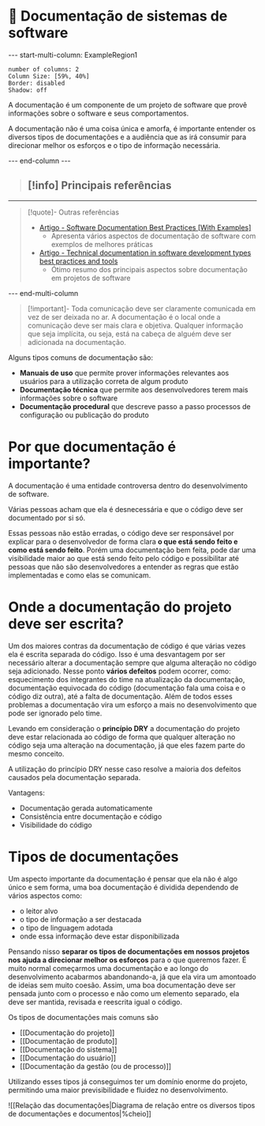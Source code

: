 # 📕 Documentação de sistemas de software

--- start-multi-column: ExampleRegion1  
```column-settings  
number of columns: 2
Column Size: [59%, 40%]
Border: disabled
Shadow: off
```

A documentação é um componente de um projeto de software que provê informações sobre o software e seus comportamentos. 

A documentação não é uma coisa única e amorfa, é importante entender os diversos tipos de documentações e a audiência que as irá consumir para direcionar melhor os esforços e o tipo de informação necessária.

--- end-column ---

> [!info] Principais referências
>- 

---

> [!quote]- Outras referências
> - [Artigo - Software Documentation Best Practices [With Examples]](https://helpjuice.com/blog/software-documentation)
> 	- Apresenta vários aspectos de documentação de software com exemplos de melhores práticas
> - [Artigo - Technical documentation in software development types best practices and tools](https://www.altexsoft.com/blog/technical-documentation-in-software-development-types-best-practices-and-tools/)
> 	- Ótimo resumo dos principais aspectos sobre documentação em projetos de software

--- end-multi-column

> [!important]- Toda comunicação deve ser claramente comunicada em vez de ser deixada no ar.
> A documentação é o local onde a comunicação deve ser mais clara e objetiva. Qualquer informação que seja implícita, ou seja, está na cabeça de alguém deve ser adicionada na documentação.

Alguns tipos comuns de documentação são:

- **Manuais de uso** que permite prover informações relevantes aos usuários para a utilização correta de algum produto
- **Documentação técnica** que permite aos desenvolvedores terem mais informações sobre o software
- **Documentação procedural** que descreve passo a passo processos de configuração ou publicação do produto

# Por que documentação é importante?

A documentação é uma entidade controversa dentro do desenvolvimento de software. 

Várias pessoas acham que ela é desnecessária e que o código deve ser documentado por si só.

Essas pessoas não estão erradas, o código deve ser responsável por explicar para o desenvolvedor de forma clara **o que está sendo feito e como está sendo feito**. Porém uma documentação bem feita, pode dar uma visibilidade maior ao que está sendo feito pelo código e possibilitar até pessoas que não são desenvolvedores a entender as regras que estão implementadas e como elas se comunicam.

# Onde a documentação do projeto deve ser escrita?

Um dos maiores contras da documentação de código é que várias vezes ela é escrita separada do código. Isso é uma desvantagem por ser necessário alterar a documentação sempre que alguma alteração no código seja adicionado. Nesse ponto **vários defeitos** podem ocorrer, como: esquecimento dos integrantes do time na atualização da documentação, documentação equivocada do código (documentação fala uma coisa e o código diz outra), até a falta de documentação. Além de todos esses problemas a documentação vira um esforço a mais no desenvolvimento que pode ser ignorado pelo time.

Levando em consideração o **princípio DRY** a documentação do projeto deve estar relacionada ao código de forma que qualquer alteração no código seja uma alteração na documentação, já que eles fazem parte do mesmo conceito.

A utilização do princípio DRY nesse caso resolve a maioria dos defeitos causados pela documentação separada.

Vantagens:

- Documentação gerada automaticamente
- Consistência entre documentação e código
- Visibilidade do código

# Tipos de documentações

Um aspecto importante da documentação é pensar que ela não é algo único e sem forma, uma boa documentação é dividida dependendo de vários aspectos como:

- o leitor alvo
- o tipo de informação a ser destacada
- o tipo de linguagem adotada
- onde essa informação deve estar disponibilizada

Pensando nisso **separar os tipos de documentações em nossos projetos nos ajuda a direcionar melhor os esforços** para o que queremos fazer. É muito normal começarmos uma documentação e ao longo do desenvolvimento acabarmos abandonando-a, já que ela vira um amontoado de ideias sem muito coesão. Assim, uma boa documentação deve ser pensada junto com o processo e não como um elemento separado, ela deve ser mantida, revisada e reescrita igual o código.

Os tipos de documentações mais comuns são

- [[Documentação do projeto]]
- [[Documentação de produto]]
- [[Documentação do sistema]]
- [[Documentação do usuário]]
- [[Documentação da gestão (ou de processo)]]

Utilizando esses tipos já conseguimos ter um domínio enorme do projeto, permitindo uma maior previsibilidade e fluidez no desenvolvimento.

![[Relação das documentações|Diagrama de relação entre os diversos tipos de documentações e documentos|%cheio]]